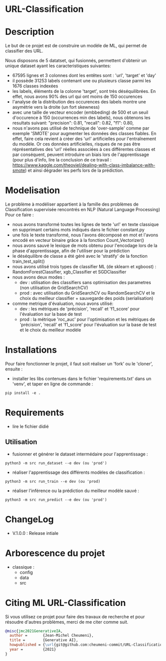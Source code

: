 # URL-Classification

# Description

Le but de ce projet est de construire un modèle de ML, qui permet de classifier des URL.

Nous disposons de 5 datatset, qui fusionnés, permettent d'obtenir un unique dataset ayant les caracteristiques suivantes:
- 67595 lignes et 3 colonnes dont les entêtes sont : 'url', 'target' et 'day'
- il possède 31253 labels contenant une ou plusieurs classe parmi les 1676 classes indexées
- les labels, éléments de la colonne 'target', sont très déséquilibrées. En effet, nous avons 90% des url qui ont moins de 150 occurences
- l'analyse de la distribution des occurences des labels montre une asymétrie vers la droite (un fort skewness)
- avec une taille de vecteur encoder (embbeding) de 500 et un seuil d'occurence à 150 (occurrences min des labels), nous obtenons les resultats suivant:
    "precision": 0.81, "recall": 0.82, "f1": 0.80,
- nous n'avons pas utilisé de technique de 'over-sample' comme par exemple 'SMOTE' pour augmenter les données des classes fiables. En effet, faire cela revient à créer des 'url' artificielles pour l'entraînement du modèle. Or ces données artificielles, risques de ne pas être réprésentatives des 'url' réelles associées à ces différentes classes et par conséquent, peuvent introduire un biais lors de l'apprentissage (pour plus d'info, lire la conclusion de ce travail : https://www.kaggle.com/theoviel/dealing-with-class-imbalance-with-smote) et ainsi dégrader les perfs lors de la prédiction.

# Modelisation

Le problème à modéliser appartient à la famille des problèmes de Classification supervisée rencontrés en NLP (Natural Language Processing)
Pour ce faire :

- nous avons transformé toutes les lignes de texte 'url' en texte classique en supprimant certains mots indiqués dans le fichier constant.py
- une fois le texte transformé, nous l'avons décomposé en mot et l'avons encodé en vecteur binaire grâce à la fonction Count_Vectorizer()
- nous avons sauvé le lexique de mots obtenu pour l'encodage lors de la phase d'apprentissage, afin de l'utiliser pour la prédiction
- le déséquilibre de classe a été géré avec le 'stratify' de la fonction train_test_split()
- nous avons utilisé trois types de classifier ML (de sklearn et xgboost) : RandomForestClassifier, xgb_Classifier et SGDClassifier
- nous avons deux modes :
    - dev : utilisation des classifiers sans optimisation des parametres (non utilisation de GridSearchCV)
    - prod : avec utilisation du GridSearchCV ou RandomSearchCV et le choix du meilleur classifier + sauvegarde des poids (serialisation)
- comme metrique d'évaluation, nous avons utilisé:
    - dev : les métriques de 'précision', 'recall' et 'f1_score' pour l'évaluation sur la base de test
    - prod : la métrique 'roc_auc' pour l'optimisation et les métriques de 'précision', 'recall' et 'f1_score' pour l'évaluation sur la base de test et le choix du meilleur modèle

# Installations

Pour faire fonctionner le projet, il faut soit réaliser un 'fork' ou le 'cloner', ensuite :
- installer les libs contenues dans le fichier 'requirements.txt' dans un 'venv', et taper en ligne de commande : 
```
pip install -e .
```

# Requirements

- lire le fichier didié

## Utilisation

- fusionner et générer le dataset intermédaire pour l'apprentissage :
```
python3 -m src run_dataset --e dev (ou 'prod')
```
- réaliser l'apprentissage des différents modèles de classification : 
```
python3 -m src run_train --e dev (ou 'prod)
```
- réaliser l'inférence ou la prédiction du meilleur modèle sauvé : 
```
python3 -m src run_predict --e dev (ou 'prod')
```

# ChangeLog

- V.1.0.0 : Release intiale

# Arborescence du projet

- classique :
    - config
    - data
    - src

# Citing ML URL-Classification

Si vous utilisez ce projet pour faire des travaux de recherche et pour résoudre d'autres problèmes, merci de me citer comme suit.

```BibTeX
@misc{jmc2021GenerativeIA,
  author =       {Jean-Michel Cheumeni},
  title =        {Generative AI},
  howpublished = {\url{git@github.com:cheumeni-commit/URL-Classification.git}},
  year =         {2021}
}
```